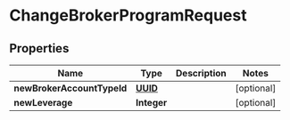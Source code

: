 # ChangeBrokerProgramRequest

## Properties
Name | Type | Description | Notes
------------ | ------------- | ------------- | -------------
**newBrokerAccountTypeId** | [**UUID**](UUID.md) |  |  [optional]
**newLeverage** | **Integer** |  |  [optional]
